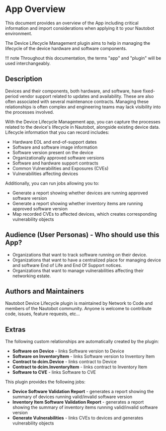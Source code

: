 # App Overview

This document provides an overview of the App including critical information and import considerations when applying it to your Nautobot environment.

The Device Lifecycle Management plugin aims to help in managing the lifecycle of the device hardware and software components.

!!! note
    Throughout this documentation, the terms "app" and "plugin" will be used interchangeably.

## Description

Devices and their components, both hardware, and software, have fixed-period vendor support related to updates and availability. These are also often associated with several maintenance contracts. Managing these relationships is often complex and engineering teams may lack visibility into the processes involved.

With the Device Lifecycle Management app, you can capture the processes related to the device's lifecycle in Nautobot, alongside existing device data. Lifecycle information that you can record includes:

- Hardware EOL and end-of-support dates
- Software and software image information
- Software version present on the device
- Organizationally approved software versions
- Software and hardware support contracts
- Common Vulnerabilities and Exposures (CVEs)
- Vulnerabilities affecting devices

Additionally, you can run jobs allowing you to:

- Generate a report showing whether devices are running approved software version
- Generate a report showing whether inventory items are running approved software version
- Map recorded CVEs to affected devices, which creates corresponding vulnerability objects

## Audience (User Personas) - Who should use this App?

- Organizations that want to track software running on their device.
- Organizations that want to have a centralized place for managing device and software End of Life and End Of Support notices.
- Organizations that want to manage vulnerabilities affecting their networking estate.

## Authors and Maintainers

Nautobot Device Lifecycle plugin is maintained by Network to Code and members of the Nautobot community.  Anyone is welcome to contribute code, issues, feature requests, etc...  

## Extras

The following custom relationships are automatically created by the plugin:

- **Software on Device** - links Software version to Device
- **Software on InventoryItem** - links Software version to Inventory Item
- **Contract to dcim.Device** - links contract to Device
- **Contract to dcim.InventoryItem** - links contract to Inventory Item
- **Software to CVE** - links Software to CVE

This plugin provides the following jobs:

- **Device Software Validation Report** - generates a report showing the summary of devices running valid/invalid software version
- **Inventory Item Software Validation Report** - generates a report showing the summary of inventory items running valid/invalid software version
- **Generate Vulnerabilities** - links CVEs to devices and generates vulnerability objects
